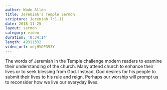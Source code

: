 ```yaml
---
author: Wade Allen
title: Jeremiah's Temple Sermon
scripture: Jeremiah 7:1-11
date: 2018-11-25
layout: sermon
category: video
duration: '0:34:14' 
length: 49311332
video_url: xdjHVOP393Y
---
```


The words of Jeremiah in the Temple challenge modern readers to examine their understanding of the church. Many attend church to enhance their lives or to seek blessing from God. Instead, God desires for his people to submit their lives to his rule and reign. Perhaps our worship will prompt us to reconsider how we live our everyday lives.
